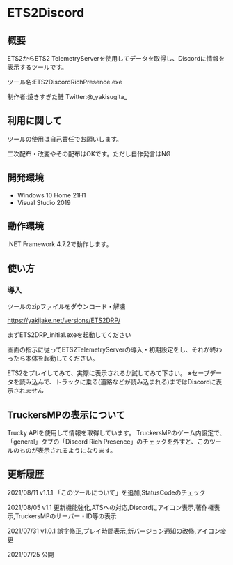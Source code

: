 # ETS2Discord
## 概要
ETS2からETS2 TelemetryServerを使用してデータを取得し、Discordに情報を表示するツールです。

ツール名:ETS2DiscordRichPresence.exe

制作者:焼きすぎた鮭 Twitter:@\_yakisugita_

## 利用に関して
ツールの使用は自己責任でお願いします。

二次配布・改変やその配布はOKです。ただし自作発言はNG

## 開発環境
- Windows 10 Home 21H1
- Visual Studio 2019

## 動作環境
.NET Framework 4.7.2で動作します。

## 使い方
### 導入
ツールのzipファイルをダウンロード・解凍

https://yakijake.net/versions/ETS2DRP/

まずETS2DRP_initial.exeを起動してください

画面の指示に従ってETS2TelemetryServerの導入・初期設定をし、それが終わったら本体を起動してください。

ETS2をプレイしてみて、実際に表示されるか試してみて下さい。
※セーブデータを読み込んで、トラックに乗る(道路などが読み込まれる)まではDiscordに表示されません

## TruckersMPの表示について
Trucky APIを使用して情報を取得しています。
TruckersMPのゲーム内設定で、「general」タブの「Discord Rich Presence」のチェックを外すと、このツールのものが表示されるようになります。

## 更新履歴
2021/08/11
v1.1.1 「このツールについて」を追加,StatusCodeのチェック

2021/08/05
v1.1 更新機能強化,ATSへの対応,Discordにアイコン表示,著作権表示,TruckersMPのサーバー・ID等の表示

2021/07/31
v1.0.1 誤字修正,プレイ時間表示,新バージョン通知の改修,アイコン変更

2021/07/25
公開
